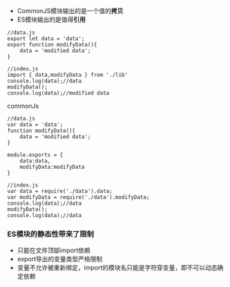 - CommonJS模块输出的是一个值的**拷贝**
- ES模块输出的是值得**引用**  

```
//data.js
export let data = 'data';
export function modifyData(){
    data = 'modified data';
}

//index.js
import { data,modifyData } from './lib'
console.log(data);//data
modifyData();
console.log(data);//modified data
```
commonJs
```
//data.js
var data = 'data';
function modifyData(){
    data = 'modified data';
}

module.exports = {
    data:data,
    modifyData:modifyData
}

//index.js
var data = require('./data').data;
var modifyData = require('./data').modifyData;
console.log(data);//data
modifyData();
console.log(data);//data
```

### ES模块的静态性带来了限制
- 只能在文件顶部import依赖
- export导出的变量类型严格限制
- 变量不允许被重新绑定，import的模块名只能是字符穿变量，即不可以动态确定依赖